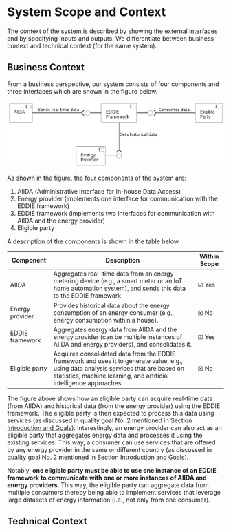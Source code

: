 # System Scope and Context
<!-- System scope and context - as the name suggests - delimits your system
(i.e. your scope) from all its communication partners (neighboring
systems and users, i.e. the context of your system). It thereby
specifies the external interfaces. If necessary, differentiate the 
business context (domain specific inputs and outputs) from the 
technical context (channels, protocols, hardware).

Various options:
-   Context diagrams
-   Lists of communication partners and their interfaces. -->

The context of the system is described by showing the external interfaces and by specifying inputs and outputs. We differentiate between business context and technical context (for the same system).

## Business Context

<!-- All kinds of diagrams that show the system as a black box and specify
the domain interfaces to communication partners. Alternatively 
(or additionally) you can use a table, the three columns contain the name of
the communication partner, the inputs, and the outputs. -->

From a business perspective, our system consists of four components and three interfaces which are shown in the figure below. 

![business context diagram](./figures/external-interfaces.png)

As shown in the figure, the four components of the system are:
1. AIIDA (Administrative Interface for In-house Data Access)
1. Energy provider (implements one interface for communication with the EDDIE framework)
1. EDDIE framework (implements two interfaces for communication with AIIDA and the energy provider)
1. Eligible party 

A description of the components is shown in the table below.

| Component | Description | Within Scope |
|-|-|-|
| AIIDA | Aggregates real-time data from an energy metering device (e.g., a smart meter or an IoT home automation system), and sends this data to the EDDIE framework. | &#x2611; Yes | 
| Energy provider | Provides historical data about the energy consumption of an energy consumer (e.g., energy consumption within a house). | &#x2612; No|
| EDDIE framework | Aggregates energy data from AIIDA and the energy provider (can be multiple instances of AIIDA and energy providers), and consolidates it. | &#x2611; Yes |
| Eligible party | Acquires consolidated data from the EDDIE framework and uses it to generate value, e.g., using data analysis services that are based on statistics, machine learning, and artificial intelligence approaches. | &#x2612; No |

The figure above shows how an eligible party can acquire real-time data (from AIIDA) and historical data (from the energy provider) using the EDDIE framework. The eligible party is then expected to process this data using services (as discussed in quality goal No. 2 mentioned in Section [Introduction and Goals](../1-introduction-and-goals/)). Interestingly, an energy provider can also act as an eligible party that aggregates energy data and processes it using the existing services. This way, a consumer can use services that are offered by any energy provider in the same or different country (as discussed in quality goal No. 2 mentioned in Section [Introduction and Goals](../1-introduction-and-goals/)).

Notably, **one eligible party must be able to use one instance of an EDDIE framework to communicate with one or more instances of AIIDA and energy providers**. This way, the eligible party can aggregate data from multiple consumers thereby being able to implement services that leverage large datasets of energy information (i.e., not only from one consumer).

## Technical Context 

<!-- Technical interfaces (channels and transmission media) linking your
system to its environment. In addition a mapping of domain specific
input/output to the channels, i.e. an explanation which I/O uses which
channel.

Many stakeholders make architectural decision based on the technical
interfaces between the system and its context. Especially infrastructure
or hardware designers decide these technical interfaces.

E.g. UML deployment diagram describing channels to neighboring systems,
together with a mapping table showing the relationships between channels
and input/output. -->
